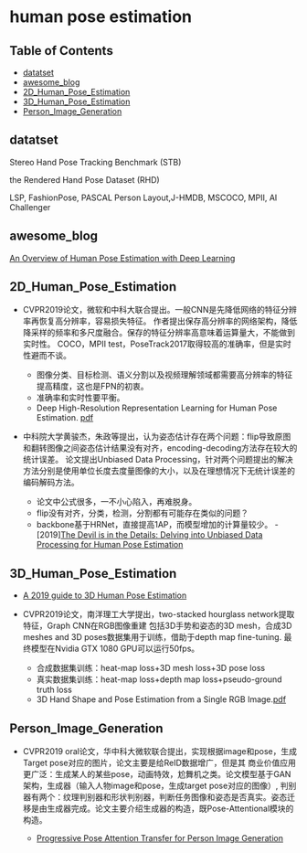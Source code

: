 # human pose estimation

## Table of Contents

- [datatset](#datatset)
- [awesome_blog](#awesome_blog)
- [2D_Human_Pose_Estimation](#2D_Human_Pose_Estimation)
- [3D_Human_Pose_Estimation](#3D_Human_Pose_Estimation)
- [Person_Image_Generation](#Person_Image_Generation)

## datatset

Stereo Hand Pose Tracking Benchmark (STB)

the Rendered Hand Pose Dataset (RHD)

LSP, FashionPose, PASCAL Person Layout,J-HMDB, MSCOCO, MPII, AI Challenger

## awesome_blog

[An Overview of Human Pose Estimation with Deep Learning](https://medium.com/beyondminds/an-overview-of-human-pose-estimation-with-deep-learning-d49eb656739b)

## 2D_Human_Pose_Estimation

- CVPR2019论文，微软和中科大联合提出。一般CNN是先降低网络的特征分辨率再恢复高分辨率，容易损失特征。
作者提出保存高分辨率的网络架构，降低降采样的频率和多尺度融合。保存的特征分辨率高意味着运算量大，不能做到实时性。
COCO，MPII test，PoseTrack2017取得较高的准确率，但是实时性避而不谈。
  - 图像分类、目标检测、语义分割以及视频理解领域都需要高分辨率的特征提高精度，这也是FPN的初衷。
  - 准确率和实时性要平衡。
  - Deep High-Resolution Representation Learning for Human Pose Estimation. [pdf](http://cn.arxiv.org/pdf/1902.09212.pdf)

- 中科院大学黄骏杰，朱政等提出，认为姿态估计存在两个问题：flip导致原图和翻转图像之间姿态估计结果没有对齐，encoding-decoding方法存在较大的统计误差。
论文提出Unbiased Data Processing，针对两个问题提出的解决方法分别是使用单位长度去度量图像的大小，以及在理想情况下无统计误差的编码解码方法。
  - 论文中公式很多，一不小心陷入，再难脱身。
  - flip没有对齐，分类，检测，分割都有可能存在类似的问题？
  - backbone基于HRNet，直接提高1AP，而模型增加的计算量较少。
  -[2019][The Devil is in the Details: Delving into Unbiased Data Processing for Human Pose Estimation](https://128.84.21.199/pdf/1911.07524.pdf)

## 3D_Human_Pose_Estimation

- [A 2019 guide to 3D Human Pose Estimation](https://blog.nanonets.com/human-pose-estimation-3d-guide/)

- CVPR2019论文，南洋理工大学提出，two-stacked hourglass network提取特征，Graph CNN在RGB图像重建
包括3D手势和姿态的3D mesh，合成3D meshes and 3D poses数据集用于训练，借助于depth map fine-tuning.
最终模型在Nvidia GTX 1080 GPU可以运行50fps。
  - 合成数据集训练：heat-map loss+3D mesh loss+3D pose loss
  - 真实数据集训练：heat-map loss+depth map loss+pseudo-ground truth loss
  - 3D Hand Shape and Pose Estimation from a Single RGB Image.[pdf](https://arxiv.org/pdf/1903.00812.pdf)

## Person_Image_Generation

- CVPR2019 oral论文，华中科大微软联合提出，实现根据image和pose，生成Target pose对应的图片，论文主要是给ReID数据增广，但是其
商业价值应用更广泛：生成某人的某些pose，动画特效，尬舞机之类。论文模型基于GAN架构，生成器（输入人物image和pose，生成target pose对应的图像）,
判别器有两个：纹理判别器和形状判别器，判断任务图像和姿态是否真实。姿态迁移是由生成器完成。论文主要介绍生成器的构造，既Pose-Attentional模块的构造。

  - [Progressive Pose Attention Transfer for Person Image Generation](https://arxiv.org/pdf/1904.03349.pdf)
